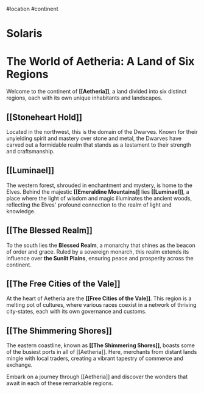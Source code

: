#location #continent
# Solaris
 # The World of Aetheria: A Land of Six Regions

Welcome to the continent of **[[Aetheria]]**, a land divided into six distinct regions, each with its own unique inhabitants and landscapes.

## **[[Stoneheart Hold]]**
Located in the northwest, this is the domain of the Dwarves. Known for their unyielding spirit and mastery over stone and metal, the Dwarves have carved out a formidable realm that stands as a testament to their strength and craftsmanship.

## **[[Luminael]]**
The western forest, shrouded in enchantment and mystery, is home to the Elves. Behind the majestic **[[Emeraldine Mountains]]** lies **[[Luminael]]**, a place where the light of wisdom and magic illuminates the ancient woods, reflecting the Elves' profound connection to the realm of light and knowledge.

## **[[The Blessed Realm]]**
To the south lies the **Blessed Realm**, a monarchy that shines as the beacon of order and grace. Ruled by a sovereign monarch, this realm extends its influence over **the Sunlit Plains**, ensuring peace and prosperity across the continent.

## **[[The Free Cities of the Vale]]**
At the heart of Aetheria are the **[[Free Cities of the Vale]]**. This region is a melting pot of cultures, where various races coexist in a network of thriving city-states, each with its own governance and customs.

## **[[The Shimmering Shores]]**
The eastern coastline, known as **[[The Shimmering Shores]]**, boasts some of the busiest ports in all of [[Aetheria]]. Here, merchants from distant lands mingle with local traders, creating a vibrant tapestry of commerce and exchange.

Embark on a journey through [[Aetheria]] and discover the wonders that await in each of these remarkable regions.
